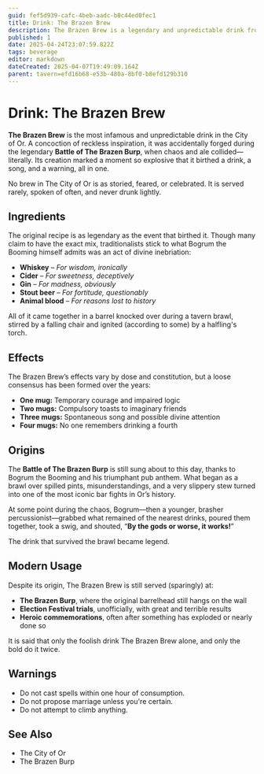 ```yaml
---
guid: fef5d939-cafc-4beb-aadc-b0c44ed0fec1
title: Drink: The Brazen Brew
description: The Brazen Brew is a legendary and unpredictable drink from the City of Or, accidentally created during a chaotic tavern brawl and known for its varied and often wild effects.
published: 1
date: 2025-04-24T23:07:59.822Z
tags: beverage
editor: markdown
dateCreated: 2025-04-07T19:49:09.164Z
parent: tavern=efd16b68-e53b-480a-8bf0-b8efd129b310
---
```


# Drink: The Brazen Brew

**The Brazen Brew** is the most infamous and unpredictable drink in the City of Or. A concoction of reckless inspiration, it was accidentally forged during the legendary **Battle of The Brazen Burp**, when chaos and ale collided—literally. Its creation marked a moment so explosive that it birthed a drink, a song, and a warning, all in one.

No brew in The City of Or is as storied, feared, or celebrated. It is served rarely, spoken of often, and never drunk lightly.

## Ingredients
The original recipe is as legendary as the event that birthed it. Though many claim to have the exact mix, traditionalists stick to what Bogrum the Booming himself admits was an act of divine inebriation:

- **Whiskey** – *For wisdom, ironically*  
- **Cider** – *For sweetness, deceptively*  
- **Gin** – *For madness, obviously*  
- **Stout beer** – *For fortitude, questionably*  
- **Animal blood** – *For reasons lost to history*

All of it came together in a barrel knocked over during a tavern brawl, stirred by a falling chair and ignited (according to some) by a halfling's torch.

## Effects
The Brazen Brew’s effects vary by dose and constitution, but a loose consensus has been formed over the years:

- **One mug:** Temporary courage and impaired logic  
- **Two mugs:** Compulsory toasts to imaginary friends  
- **Three mugs:** Spontaneous song and possible divine attention  
- **Four mugs:** No one remembers drinking a fourth

## Origins
The **Battle of The Brazen Burp** is still sung about to this day, thanks to Bogrum the Booming and his triumphant pub anthem. What began as a brawl over spilled pints, misunderstandings, and a very slippery stew turned into one of the most iconic bar fights in Or’s history.

At some point during the chaos, Bogrum—then a younger, brasher percussionist—grabbed what remained of the nearest drinks, poured them together, took a swig, and shouted, “**By the gods or worse, it works!**”

The drink that survived the brawl became legend.

## Modern Usage
Despite its origin, The Brazen Brew is still served (sparingly) at:

- **The Brazen Burp**, where the original barrelhead still hangs on the wall  
- **Election Festival trials**, unofficially, with great and terrible results  
- **Heroic commemorations**, often after something has exploded or nearly done so

It is said that only the foolish drink The Brazen Brew alone, and only the bold do it twice.

## Warnings
- Do not cast spells within one hour of consumption.  
- Do not propose marriage unless you're certain.  
- Do not attempt to climb anything.

## See Also
- The City of Or  
- The Brazen Burp

